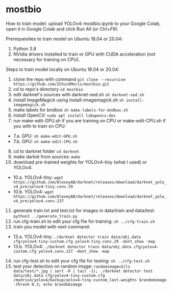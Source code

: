 # mostbio
How to train model: upload YOLOv4-mostbio.ipynb to your Google Colab, open it in Google Colab and click Run All (or Ctrl+F9).

Prerequeisites to train model on Ubuntu 18.04 or 20.04:
1. Python 3.8
2. NVidia drivers installed to train or GPU with CUDA acceleration (not necessary for training on CPU).

Steps to train model locally on Ubuntu 18.04 or 20.04:
1. clone the repo with command 
```git clone --recursive https://github.com/ZChuckMoris/mostbio.git```
2. cd to repo's directory
```cd mostbio```
3. edit darknet's sources with darknet-sed.sh
```sh darknet-sed.sh```
4. install ImageMagick using install-imagemagick.sh
```sh install-imagemagick.sh```
5. make labels for bndbox
```sh make-labels-for-bndbox.sh```
6. install OpenCV:
```sudo apt install libopencv-dev```
7. run make-edit-GPU.sh if you are training on CPU or make-edit-CPU.sh if you with to train on CPU:
* 7.a. GPU:
```sh make-edit-GPU.sh```
* 7.b. GPU:
```sh make-edit-CPU.sh```
8. cd to darknet folder
```cd darknet```
9. make darket from sources:
```make```
10. download pre-trained weights for YOLOv4-tiny (what I used) or YOLOv4:
* 10.a. YOLOv4-tiny:
```wget https://github.com/AlexeyAB/darknet/releases/download/darknet_yolo_v4_pre/yolov4-tiny.conv.29```
* 10.b. YOLOv4:
```wget https://github.com/AlexeyAB/darknet/releases/download/darknet_yolo_v4_pre/yolov4.conv.137```
11. generate train.txt and test.txt for images in data/train and data/test:
```python3 ../generate_train.py```
12. run cfg-train.sh to edit your cfg file for training:
```sh ../cfg-train.sh```
13. train you model with next command:
* 13.a. YOLOv4-tiny:
```./darknet detector train data/obj.data cfg/yolov4-tiny-custom.cfg yolov4-tiny.conv.29 -dont_show -map ```
* 13.b. YOLOv4:
```./darknet detector train data/obj.data cfg/yolov4-custom.cfg yolov4.conv.137 -dont_show -map```
14. run cfg-test.sh to edit your cfg file for testing:
```sh ../cfg-test.sh```
15. test your detection on random image:
```randomimage=$(ls data/test/*.jpg | sort -R | tail -1); ./darknet detector test data/obj.data cfg/yolov4-tiny-custom.cfg /mydrive/yolov4/backup/yolov4-tiny-custom_last.weights $randomimage -thresh 0.3; echo $randomimage```
